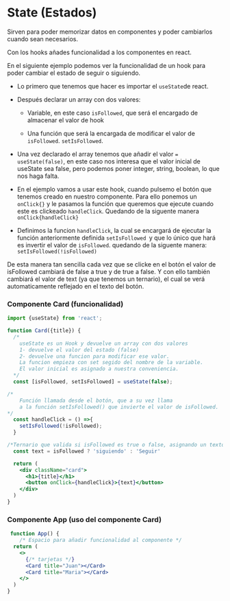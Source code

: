 # State (Estados)

Sirven para poder memorizar datos en componentes y poder cambiarlos cuando sean necesarios.

Con los hooks añades funcionalidad a los componentes en react.

En el siguiente ejemplo podemos ver la funcionalidad de un hook para poder cambiar el estado de seguir o siguiendo.

- Lo primero que tenemos que hacer es importar el `useState`de react.

- Después declarar un array con dos valores:
  
  - Variable, en este caso `isFollowed`, que será el encargado de almacenar el valor de hook
  
  - Una función que será la encargada de modificar el valor de `isFollowed`. `setIsFollowed`.

- Una vez declarado el array tenemos que añadir el valor `= useState(false)`, en este caso nos interesa que el valor inicial de useState sea false, pero podemos poner integer, string, boolean, lo que nos haga falta.

- En el ejemplo vamos a usar este hook, cuando pulsemo el botón que tenemos creado en nuestro componente. Para ello ponemos un` onClick{}` y le pasamos la función que queremos que ejecute cuando este es clickeado `handleClick`. Quedando de la siguente manera `onClick{handleClick}`

- Definimos la funcion `handleClick`, la cual se encargará de ejecutar la función anteriormente definida `setIsFollowed `y que lo único que hará es invertir el valor de `isFollowed`. quedando de la siguente manera: `setIsFollowed(!isFollowed)` 

De esta manera tan sencilla cada vez que se clicke en el botón el valor de isFollowed cambiará de false a true y de true a false. Y con ello también cambiará el valor de text (ya que tenemos un ternario), el cual se verá automaticamente reflejado en el texto del botón.

### Componente Card (funcionalidad)

```jsx
import {useState} from 'react';

function Card({title}) {
  /* 
    useState es un Hook y devuelve un array con dos valores
    1- devuelve el valor del estado (false)
    2- devuelve una funcion para modificar ese valor.
    La funcion empieza con set segido del nombre de la variable.
    El valor inicial es asignado a nuestra conveniencia.
  */
  const [isFollowed, setIsFollowed] = useState(false);

/*
    Función llamada desde el botón, que a su vez llama 
    a la función setIsFollowed() que invierte el valor de isFollowed.
*/
  const handleClick = () =>{
    setIsFollowed(!isFollowed);
  }

/*Ternario que valida si isFollowed es true o false, asignando un texto*/
  const text = isFollowed ? 'siguiendo' : 'Seguir'

  return (
    <div className="card">
      <h1>{title}</h1>
      <button onClick={handleClick}>{text}</button>
    </div>
  )
}
```

### Componente App (uso del componente Card)

```jsx
 function App() {
    /* Espacio para añadir funcionalidad al componente */
  return (
    <>
      {/* tarjetas */}
      <Card title="Juan"></Card>
      <Card title="Maria"></Card>
    </>
  )
}
```
